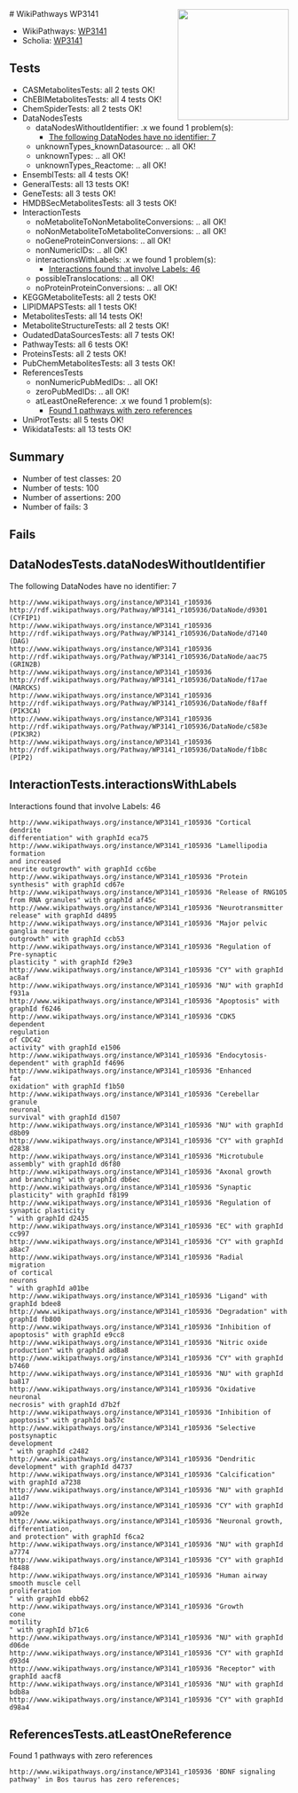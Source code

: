 <img style="float: right; width: 200px" src="https://upload.wikimedia.org/wikipedia/commons/thumb/8/83/Wplogo_with_text_500.png/640px-Wplogo_with_text_500.png" />
# WikiPathways WP3141

* WikiPathways: [WP3141](https://new.wikipathways.org/pathways/WP3141)
* Scholia: [WP3141](https://scholia.toolforge.org/wikipathways/WP3141)
## Tests
* CASMetabolitesTests: all 2 tests OK!
* ChEBIMetabolitesTests: all 4 tests OK!
* ChemSpiderTests: all 2 tests OK!
* DataNodesTests
    * dataNodesWithoutIdentifier: .x we found 1 problem(s):
        * [The following DataNodes have no identifier: 7](#d2d32fa6)
    * unknownTypes_knownDatasource: .. all OK!
    * unknownTypes: .. all OK!
    * unknownTypes_Reactome: .. all OK!
* EnsemblTests: all 4 tests OK!
* GeneralTests: all 13 tests OK!
* GeneTests: all 3 tests OK!
* HMDBSecMetabolitesTests: all 3 tests OK!
* InteractionTests
    * noMetaboliteToNonMetaboliteConversions: .. all OK!
    * noNonMetaboliteToMetaboliteConversions: .. all OK!
    * noGeneProteinConversions: .. all OK!
    * nonNumericIDs: .. all OK!
    * interactionsWithLabels: .x we found 1 problem(s):
        * [Interactions found that involve Labels: 46](#fe97a91b)
    * possibleTranslocations: .. all OK!
    * noProteinProteinConversions: .. all OK!
* KEGGMetaboliteTests: all 2 tests OK!
* LIPIDMAPSTests: all 1 tests OK!
* MetabolitesTests: all 14 tests OK!
* MetaboliteStructureTests: all 2 tests OK!
* OudatedDataSourcesTests: all 7 tests OK!
* PathwayTests: all 6 tests OK!
* ProteinsTests: all 2 tests OK!
* PubChemMetabolitesTests: all 3 tests OK!
* ReferencesTests
    * nonNumericPubMedIDs: .. all OK!
    * zeroPubMedIDs: .. all OK!
    * atLeastOneReference: .x we found 1 problem(s):
        * [Found 1 pathways with zero references](#35eb778e)
* UniProtTests: all 5 tests OK!
* WikidataTests: all 13 tests OK!


## Summary

* Number of test classes: 20
* Number of tests: 100
* Number of assertions: 200
* Number of fails: 3

## Fails

<a name="d2d32fa6" />

## DataNodesTests.dataNodesWithoutIdentifier

The following DataNodes have no identifier: 7
```
http://www.wikipathways.org/instance/WP3141_r105936 http://rdf.wikipathways.org/Pathway/WP3141_r105936/DataNode/d9301 (CYFIP1)
http://www.wikipathways.org/instance/WP3141_r105936 http://rdf.wikipathways.org/Pathway/WP3141_r105936/DataNode/d7140 (DAG)
http://www.wikipathways.org/instance/WP3141_r105936 http://rdf.wikipathways.org/Pathway/WP3141_r105936/DataNode/aac75 (GRIN2B)
http://www.wikipathways.org/instance/WP3141_r105936 http://rdf.wikipathways.org/Pathway/WP3141_r105936/DataNode/f17ae (MARCKS)
http://www.wikipathways.org/instance/WP3141_r105936 http://rdf.wikipathways.org/Pathway/WP3141_r105936/DataNode/f8aff (PIK3CA)
http://www.wikipathways.org/instance/WP3141_r105936 http://rdf.wikipathways.org/Pathway/WP3141_r105936/DataNode/c583e (PIK3R2)
http://www.wikipathways.org/instance/WP3141_r105936 http://rdf.wikipathways.org/Pathway/WP3141_r105936/DataNode/f1b8c (PIP2)
```

<a name="fe97a91b" />

## InteractionTests.interactionsWithLabels

Interactions found that involve Labels: 46
```
http://www.wikipathways.org/instance/WP3141_r105936 "Cortical 
dendrite 
differentiation" with graphId eca75
http://www.wikipathways.org/instance/WP3141_r105936 "Lamellipodia formation
and increased
neurite outgrowth" with graphId cc6be
http://www.wikipathways.org/instance/WP3141_r105936 "Protein
synthesis" with graphId cd67e
http://www.wikipathways.org/instance/WP3141_r105936 "Release of RNG105
from RNA granules" with graphId af45c
http://www.wikipathways.org/instance/WP3141_r105936 "Neurotransmitter
release" with graphId d4895
http://www.wikipathways.org/instance/WP3141_r105936 "Major pelvic
ganglia neurite
outgrowth" with graphId ccb53
http://www.wikipathways.org/instance/WP3141_r105936 "Regulation of 
Pre-synaptic
plasticity " with graphId f29e3
http://www.wikipathways.org/instance/WP3141_r105936 "CY" with graphId ac8af
http://www.wikipathways.org/instance/WP3141_r105936 "NU" with graphId f931a
http://www.wikipathways.org/instance/WP3141_r105936 "Apoptosis" with graphId f6246
http://www.wikipathways.org/instance/WP3141_r105936 "CDK5
dependent
regulation 
of CDC42
activity" with graphId e1506
http://www.wikipathways.org/instance/WP3141_r105936 "Endocytosis-
dependent" with graphId f4696
http://www.wikipathways.org/instance/WP3141_r105936 "Enhanced
fat
oxidation" with graphId f1b50
http://www.wikipathways.org/instance/WP3141_r105936 "Cerebellar
granule
neuronal
survival" with graphId d1507
http://www.wikipathways.org/instance/WP3141_r105936 "NU" with graphId d8b09
http://www.wikipathways.org/instance/WP3141_r105936 "CY" with graphId d2838
http://www.wikipathways.org/instance/WP3141_r105936 "Microtubule
assembly" with graphId d6f80
http://www.wikipathways.org/instance/WP3141_r105936 "Axonal growth
and branching" with graphId db6ec
http://www.wikipathways.org/instance/WP3141_r105936 "Synaptic plasticity" with graphId f8199
http://www.wikipathways.org/instance/WP3141_r105936 "Regulation of
synaptic plasticity
" with graphId d2435
http://www.wikipathways.org/instance/WP3141_r105936 "EC" with graphId cc997
http://www.wikipathways.org/instance/WP3141_r105936 "CY" with graphId a8ac7
http://www.wikipathways.org/instance/WP3141_r105936 "Radial 
migration
of cortical
neurons
" with graphId a01be
http://www.wikipathways.org/instance/WP3141_r105936 "Ligand" with graphId bdee8
http://www.wikipathways.org/instance/WP3141_r105936 "Degradation" with graphId fb800
http://www.wikipathways.org/instance/WP3141_r105936 "Inhibition of
apoptosis" with graphId e9cc8
http://www.wikipathways.org/instance/WP3141_r105936 "Nitric oxide
production" with graphId ad8a8
http://www.wikipathways.org/instance/WP3141_r105936 "CY" with graphId b7460
http://www.wikipathways.org/instance/WP3141_r105936 "NU" with graphId ba817
http://www.wikipathways.org/instance/WP3141_r105936 "Oxidative
neuronal
necrosis" with graphId d7b2f
http://www.wikipathways.org/instance/WP3141_r105936 "Inhibition of
apoptosis" with graphId ba57c
http://www.wikipathways.org/instance/WP3141_r105936 "Selective
postsynaptic
development
" with graphId c2482
http://www.wikipathways.org/instance/WP3141_r105936 "Dendritic 
development" with graphId d4737
http://www.wikipathways.org/instance/WP3141_r105936 "Calcification" with graphId a7238
http://www.wikipathways.org/instance/WP3141_r105936 "NU" with graphId a11d7
http://www.wikipathways.org/instance/WP3141_r105936 "CY" with graphId a092e
http://www.wikipathways.org/instance/WP3141_r105936 "Neuronal growth,
differentiation,
and protection" with graphId f6ca2
http://www.wikipathways.org/instance/WP3141_r105936 "NU" with graphId a7774
http://www.wikipathways.org/instance/WP3141_r105936 "CY" with graphId f8488
http://www.wikipathways.org/instance/WP3141_r105936 "Human airway
smooth muscle cell
proliferation
" with graphId ebb62
http://www.wikipathways.org/instance/WP3141_r105936 "Growth
cone
motility
" with graphId b71c6
http://www.wikipathways.org/instance/WP3141_r105936 "NU" with graphId d06de
http://www.wikipathways.org/instance/WP3141_r105936 "CY" with graphId d93d4
http://www.wikipathways.org/instance/WP3141_r105936 "Receptor" with graphId aacf8
http://www.wikipathways.org/instance/WP3141_r105936 "NU" with graphId bdb8a
http://www.wikipathways.org/instance/WP3141_r105936 "CY" with graphId d98a4
```

<a name="35eb778e" />

## ReferencesTests.atLeastOneReference

Found 1 pathways with zero references
```
http://www.wikipathways.org/instance/WP3141_r105936 'BDNF signaling pathway' in Bos taurus has zero references; 
```

